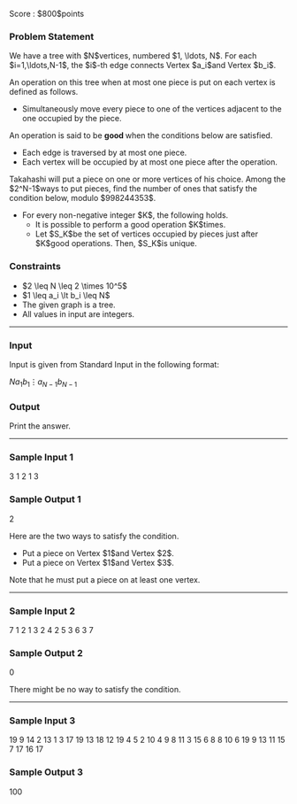
<div>

<span>

<span>

<p>
Score : $800$points
</p>

<div>

<section>

### **Problem Statement**

<p>
We have a tree with $N$vertices, numbered $1, \ldots, N$.
For each $i=1,\ldots,N-1$, the $i$-th edge connects Vertex $a_i$and Vertex $b_i$.

An operation on this tree when at most one piece is put on each vertex is defined as follows.
</p>

<ul>

<li>
Simultaneously move every piece to one of the vertices adjacent to the one occupied by the piece.
</li>

</ul>

<p>
An operation is said to be 
<strong>
good
</strong>
when the conditions below are satisfied.
</p>

<ul>

<li>
Each edge is traversed by at most one piece.
</li>

<li>
Each vertex will be occupied by at most one piece after the operation.
</li>

</ul>

<p>
Takahashi will put a piece on one or more vertices of his choice. Among the $2^N-1$ways to put pieces, find the number of ones that satisfy the condition below, modulo $998244353$.
</p>

<ul>

<li>
For every non-negative integer $K$, the following holds.
<ul>

<li>
It is possible to perform a good operation $K$times.
</li>

<li>
Let $S_K$be the set of vertices occupied by pieces just after $K$good operations. Then, $S_K$is unique.
</li>

</ul>

</li>

</ul>

</section>

</div>

<div>

<section>

### **Constraints**

<ul>

<li>
$2 \leq N \leq 2 \times 10^5$
</li>

<li>
$1 \leq a_i \lt b_i \leq N$
</li>

<li>
The given graph is a tree.
</li>

<li>
All values in input are integers.
</li>

</ul>

</section>

</div>

---

<div>

<div>

<section>

### **Input**

<p>
Input is given from Standard Input in the following format:
</p>

<div>

$N$$a_1$$b_1$$\vdots$$a_{N-1}$$b_{N-1}$
</div>

</section>

</div>

<div>

<section>

### **Output**

<p>
Print the answer.
</p>

</section>

</div>

</div>

---

<div>

<section>

### **Sample Input 1**

<div>

3
1 2
1 3

</div>

</section>

</div>

<div>

<section>

### **Sample Output 1**

<div>

2

</div>

<p>
Here are the two ways to satisfy the condition.
</p>

<ul>

<li>
Put a piece on Vertex $1$and Vertex $2$.
</li>

<li>
Put a piece on Vertex $1$and Vertex $3$.
</li>

</ul>

<p>
Note that he must put a piece on at least one vertex. 
</p>

</section>

</div>

---

<div>

<section>

### **Sample Input 2**

<div>

7
1 2
1 3
2 4
2 5
3 6
3 7

</div>

</section>

</div>

<div>

<section>

### **Sample Output 2**

<div>

0

</div>

<p>
There might be no way to satisfy the condition.
</p>

</section>

</div>

---

<div>

<section>

### **Sample Input 3**

<div>

19
9 14
2 13
1 3
17 19
13 18
12 19
4 5
2 10
4 9
8 11
3 15
6 8
8 10
6 19
9 13
11 15
7 17
16 17

</div>

</section>

</div>

<div>

<section>

### **Sample Output 3**

<div>

100

</div>

</section>

</div>

</span>

</span>

</div>
